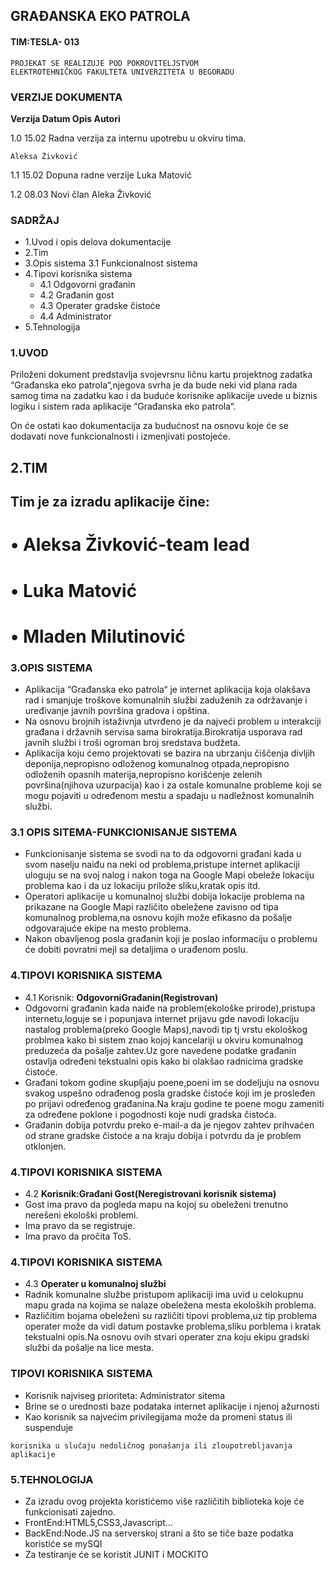 ## GRAĐANSKA EKO PATROLA

#### TIM:TESLA- 013

```
PROJEKAT SE REALIZUJE POD POKROVITELJSTVOM
ELEKTROTEHNIČKOG FAKULTETA UNIVERZITETA U BEGORADU
```

### VERZIJE DOKUMENTA

**Verzija Datum Opis Autori**

1.0 15.02 Radna verzija za internu
upotrebu u okviru tima.

```
Aleksa Živković
```
1.1 15.02 Dopuna radne verzije Luka Matović

1.2 08.03 Novi član Aleka Živković


### SADRŽAJ

- 1.Uvod i opis delova dokumentacije
- 2.Tim
- 3.Opis sistema
    3.1 Funkcionalnost sistema
- 4.Tipovi korisnika sistema
    - 4.1 Odgovorni građanin
    - 4.2 Građanin gost
    - 4.3 Operater gradske čistoće
    - 4.4 Administrator
- 5.Tehnologija


### 1.UVOD

Priloženi dokument predstavlja svojevrsnu ličnu kartu projektnog zadatka
“Građanska eko patrola“,njegova svrha je da bude neki vid plana rada samog
tima na zadatku kao i da buduće korisnike aplikacije uvede u biznis logiku i
sistem rada aplikacije “Građanska eko patrola“.

On će ostati kao dokumentacija za budućnost na osnovu koje će se dodavati
nove funkcionalnosti i izmenjivati postojeće.


## 2.TIM

## Tim je za izradu aplikacije čine:

# • Aleksa Živković-team lead

# • Luka Matović

# • Mladen Milutinović


### 3.OPIS SISTEMA

- Aplikacija “Građanska eko patrola“ je internet aplikacija koja olakšava rad i smanjuje troškove
    komunalnih službi zaduženih za održavanje i uređivanje javnih površina gradova i opština.
- Na osnovu brojnih istaživnja utvrđeno je da najveći problem u interakciji građana i državnih
    servisa sama birokratija.Birokratija usporava rad javnih službi i troši ogroman broj sredstava
    budžeta.
- Aplikacija koju ćemo projektovati se bazira na ubrzanju čiščenja divljih deponija,nepropisno
    odloženog komunalnog otpada,nepropisno odloženih opasnih materija,nepropisno korišćenje
    zelenih površina(njihova uzurpacija) kao i za ostale komunalne probleme koji se mogu pojaviti u
    određenom mestu a spadaju u nadležnost komunalnih službi.


### 3.1 OPIS SITEMA-FUNKCIONISANJE SISTEMA

- Funkcionisanje sistema se svodi na to da odgovorni građani kada u svom naselju
    naiđu na neki od problema,pristupe internet aplikaciji uloguju se na svoj nalog i
    nakon toga na Google Mapi obeleže lokaciju problema kao i da uz lokaciju prilože
    sliku,kratak opis itd.
- Operatori aplikacije u komunalnoj službi dobija lokacije problema na prikazane na
    Google Mapi različito obeležene zavisno od tipa komunalnog problema,na osnovu
    kojih može efikasno da pošalje odgovarajuće ekipe na mesto problema.
- Nakon obavljenog posla građanin koji je poslao informaciju o problemu će dobiti
    povratni mejl sa detaljima o urađenom poslu.


### 4.TIPOVI KORISNIKA SISTEMA

- 4.1 Korisnik: **OdgovorniGrađanin(Registrovan)**
- Odgovorni građanin kada naiđe na problem(ekološke prirode),pristupa internetu,loguje se i
    popunjava internet prijavu gde navodi lokaciju nastalog problema(preko Google Maps),navodi
    tip tj vrstu ekološkog problmea kako bi sistem znao kojoj kancelariji u okviru komunalnog
    preduzeća da pošalje zahtev.Uz gore navedene podatke građanin ostavlja određeni tekstualni
    opis kako bi olakšao radnicima gradske čistoće.
- Građani tokom godine skupljaju poene,poeni im se dodeljuju na osnovu svakog uspešno
    odrađenog posla gradske čistoće koji im je prosleđen po prijavi određenog građanina.Na kraju
    godine te poene mogu zameniti za određene poklone i pogodnosti koje nudi gradska čistoća.
- Građanin dobija potvrdu preko e-mail-a da je njegov zahtev prihvaćen od strane gradske
    čistoće a na kraju dobija i potvrdu da je problem otklonjen.


### 4.TIPOVI KORISNIKA SISTEMA

- 4.2 **Korisnik:Građani Gost(Neregistrovani korisnik sistema)**
- Gost ima pravo da pogleda mapu na kojoj su obeleženi trenutno nerešeni ekološki
    problemi.
- Ima pravo da se registruje.
- Ima pravo da pročita ToS.


### 4.TIPOVI KORISNIKA SISTEMA

- 4.3 **Operater u komunalnoj službi**
- Radnik komunalne službe pristupom aplikaciji ima uvid u celokupnu mapu
    grada na kojima se nalaze obeležena mesta ekoloških problema.
- Različitim bojama obeleženi su različiti tipovi problema,uz tip problema
    operater može da vidi datum postavke problema,sliku porblema i kratak
    tekstualni opis.Na osnovu ovih stvari operater zna koju ekipu gradski službi da
    pošalje na lice mesta.


### TIPOVI KORISNIKA SISTEMA

- Korisnik najviseg prioriteta: Administrator sitema
- Brine se o urednosti baze podataka internet aplikacije i njenoj ažurnosti
- Kao korisnik sa najvećim privilegijama može da promeni status ili suspenduje

```
korisnika u slučaju nedoličnog ponašanja ili zloupotrebljavanja aplikacije
```

### 5.TEHNOLOGIJA

- Za izradu ovog projekta koristićemo više različitih biblioteka koje će
    funkcionisati zajedno.
- FrontEnd:HTML5,CSS3,Javascript...
- BackEnd:Node.JS na serverskoj strani a što se tiče baze podatka koristiće se
    mySQl
- Za testiranje će se koristit JUNIT i MOCKITO